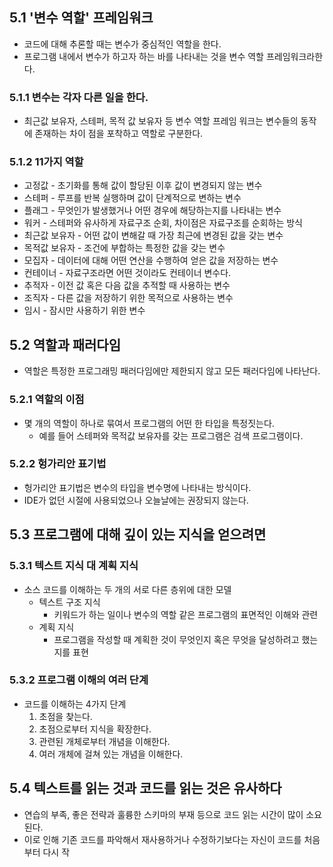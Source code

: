 ## 5.1 '변수 역할' 프레임워크
- 코드에 대해 추론할 때는 변수가 중심적인 역할을 한다.
- 프로그램 내에서 변수가 하고자 하는 바를 나타내는 것을 변수 역할 프레임워크라한다.

### 5.1.1 변수는 각자 다른 일을 한다.
- 최근값 보유자, 스테퍼, 목적 값 보유자 등 변수 역할 프레임 워크는 변수들의 동작에 존재하는 차이 점을 포착하고 역할로 구분한다.

### 5.1.2 11가지 역할
- 고정값 - 초기화를 통해 값이 할당된 이후 값이 변경되지 않는 변수
- 스테퍼 - 루프를 반복 실행하며 값이 단계적으로 변하는 변수
- 플래그 - 무엇인가 발생했거나 어떤 경우에 해당하는지를 나타내는 변수
- 워커 - 스테퍼와 유사하게 자료구조 순회, 차이점은 자료구조를 순회하는 방식
- 최근값 보유자 - 어떤 값이 변해갈 때 가장 최근에 변경된 값을 갖는 변수
- 목적값 보유자 - 조건에 부합하는 특정한 값을 갖는 변수
- 모집자 - 데이터에 대해 어떤 연산을 수행하여 얻은 값을 저장하는 변수
- 컨테이너 - 자료구조라면 어떤 것이라도 컨테이너 변수다.
- 추적자 - 이전 값 혹은 다음 값을 추적할 때 사용하는 변수
- 조직자 - 다른 값을 저장하기 위한 목적으로 사용하는 변수
- 임시 - 잠시만 사용하기 위한 변수

## 5.2 역할과 패러다임
- 역할은 특정한 프로그래밍 패러다임에만 제한되지 않고 모든 패러다임에 나타난다.

### 5.2.1 역할의 이점
- 몇 개의 역할이 하나로 묶여서 프로그램의 어떤 한 타입을 특정짓는다.
	- 예를 들어 스테퍼와 목적값 보유자를 갖는 프로그램은 검색 프로그램이다.

### 5.2.2 헝가리안 표기법
- 헝가리안 표기법은 변수의 타입을 변수명에 나타내는 방식이다.
- IDE가 없던 시절에 사용되었으나 오늘날에는 권장되지 않는다.

## 5.3 프로그램에 대해 깊이 있는 지식을 얻으려면

### 5.3.1 텍스트 지식 대 계획 지식
- 소스 코드를 이해하는 두 개의 서로 다른 층위에 대한 모델
	- 텍스트 구조 지식
		- 키워드가 하는 일이나 변수의 역할 같은 프로그램의 표면적인 이해와 관련
	- 계획 지식
		- 프로그램을 작성할 때 계획한 것이 무엇인지 혹은 무엇을 달성하려고 했는지를 표현

### 5.3.2 프로그램 이해의 여러 단계
- 코드를 이해하는 4가지 단계
	1. 초점을 찾는다.
	2. 초점으로부터 지식을 확장한다.
	3. 관련된 개체로부터 개념을 이해한다.
	4. 여러 개체에 걸쳐 있는 개념을 이해한다.

## 5.4 텍스트를 읽는 것과 코드를 읽는 것은 유사하다
- 연습의 부족, 좋은 전략과 훌륭한 스키마의 부재 등으로 코드 읽는 시간이 많이 소요된다.
- 이로 인해 기존 코드를 파악해서 재사용하거나 수정하기보다는 자신이 코드를 처음부터 다시 작